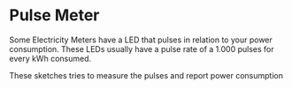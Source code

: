 Pulse Meter
===========

Some Electricity Meters have a LED that pulses in relation to your power consumption.
These LEDs usually have a pulse rate of a 1.000 pulses for every kWh consumed.

These sketches tries to measure the pulses and report power consumption
